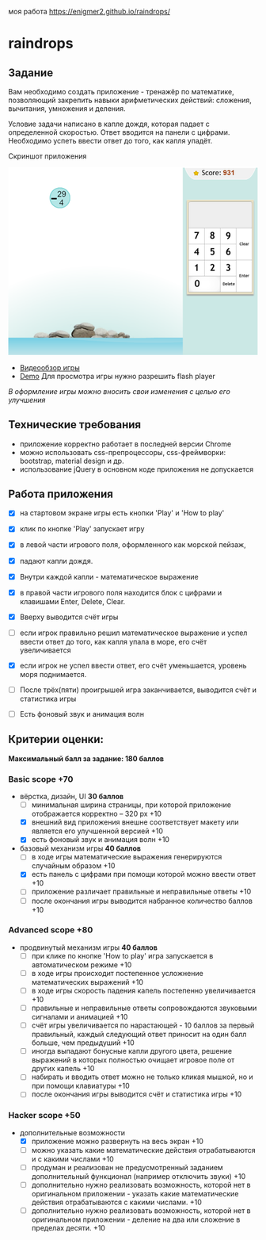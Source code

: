 моя работа https://enigmer2.github.io/raindrops/

# raindrops

## Задание

Вам необходимо создать приложение - тренажёр по математике, позволяющий закрепить навыки арифметических действий: сложения, вычитания, умножения и деления.

Условие задачи написано в капле дождя, которая падает с определенной скоростью. Ответ вводится на панели с цифрами. Необходимо успеть ввести ответ до того, как капля упадёт.

Скриншот приложения

![Screenshot](media/raindrops.png)
- [Видеообзор игры](https://youtu.be/YDzeM8R4d24)
- [Demo](https://www.to14.com/game.php?id=4d486a66950d8#)
Для просмотра игры нужно разрешить flash player

*В оформление игры можно вносить свои изменения с целью его улучшения*

## Технические требования

- приложение корректно работает в последней версии Chrome
- можно использовать css-препроцессоры, css-фреймворки: bootstrap, material design и др.
- использование jQuery в основном коде приложения не допускается

## Работа приложения

- [X] на стартовом экране игры есть кнопки 'Play' и 'How to play'
- [X] клик по кнопке 'Play' запускает игру
- [X] в левой части игрового поля, оформленного как морской пейзаж,
- [X] падают капли дождя. 
- [X] Внутри каждой капли - математическое выражение
- [X] в правой части игрового поля находится блок с цифрами и клавишами Enter, Delete, Clear. 
- [X] Вверху выводится счёт игры
- [ ] если игрок правильно решил математическое выражение и успел ввести ответ до того, как капля упала в море, его счёт увеличивается
- [X] если игрок не успел ввести ответ, его счёт уменьшается, уровень моря поднимается.
- [ ] После трёх(пяти) проигрышей игра заканчивается, выводится счёт и статистика игры
- [ ] Eсть фоновый звук и анимация волн


## Критерии оценки:

**Максимальный балл за задание: 180 баллов**

### Basic scope +70
- вёрстка, дизайн, UI **30 баллов**
  - [ ] минимальная ширина страницы, при которой приложение отображается корректно – 320 рх +10
  - [X] внешний вид приложения внешне соответствует макету или является его улучшенной версией +10
  - [X] есть фоновый звук и анимация волн +10
- базовый механизм игры **40 баллов**
  - [ ] в ходе игры математические выражения генерируются случайным образом +10
  - [X] есть панель с цифрами при помощи которой можно ввести ответ +10
  - [ ] приложение различает правильные и неправильные ответы +10 
  - [ ] после окончания игры выводится набранное количество баллов +10

### Advanced scope +80
- продвинутый механизм игры **40 баллов**
  - [ ] при клике по кнопке 'How to play' игра запускается в автоматическом режиме +10
  - [ ] в ходе игры происходит постепенное усложнение математических выражений +10
  - [ ] в ходе игры скорость падения капель постепенно увеличивается +10
  - [ ] правильные и неправильные ответы сопровождаются звуковыми сигналами и анимацией +10
  - [ ] счёт игры увеличивается по нарастающей - 10 баллов за первый правильный, каждый следующий ответ приносит на один балл больше, чем предыдуший +10
  - [ ] иногда выпадают бонусные капли другого цвета, решение выражений в которых полностью очищает игровое поле от других капель +10
  - [ ] набирать и вводить ответ можно не только кликая мышкой, но и при помощи клавиатуры +10
  - [ ] после окончания игры выводится счёт и статистика игры +10

### Hacker scope +50
- дополнительные возможности
  - [X] приложение можно развернуть на весь экран +10
  - [ ] можно указать какие математические действия отрабатываются и с какими числами +10
  - [ ] продуман и реализован не предусмотренный заданием дополнительный функционал (например отключить звуки) +10
  - [ ] дополнительно нужно реализовать возможность, которой нет в оригинальном приложении - указать какие математические действия отрабатываются с какими числами. +10
  - [ ] дополнительно нужно реализовать возможность, которой нет в оригинальном приложении - деление на два или сложение в пределах десяти. +10
